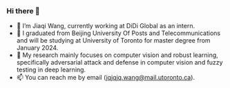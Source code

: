### Hi there 👋

<!--
**JiaqiWangUT/JiaqiWangUT** is a ✨ _special_ ✨ repository because its `README.md` (this file) appears on your GitHub profile.
-->
- 🔭 I’m Jiaqi Wang, currently working at DiDi Global as an intern.
- 🌱 I graduated from Beijing University Of Posts and Telecommunications and will be studying at University of Toronto for master degree from January 2024.
- 👀 My research mainly focuses on computer vision and robust learning, specifically adversarial attack and defense in computer vision and fuzzy testing in deep learning.
- 📫 You can reach me by email (jqjqjq.wang@mail.utoronto.ca).
